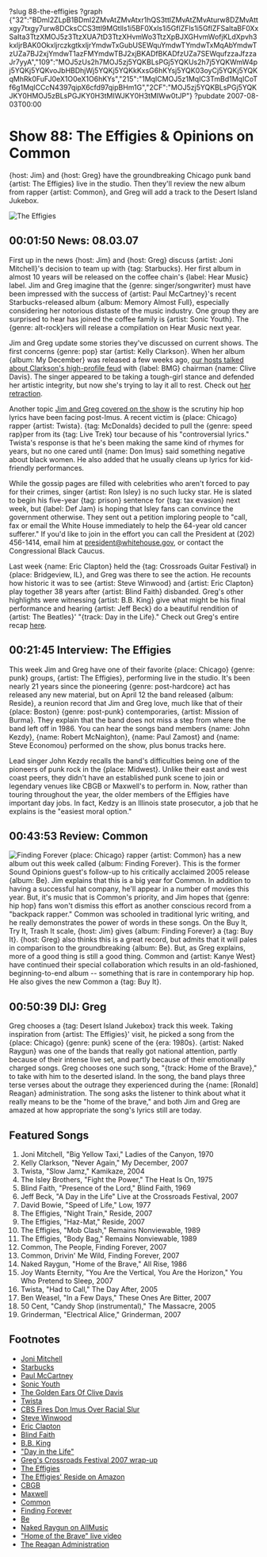 ?slug 88-the-effigies
?graph {"32":"BDmI2ZLpB1BDmI2ZMvAtZMvAtxr1hQS3ttlZMvAtZMvAturw8DZMvAttxgy7txgy7urw8DCksCCS3ttl9MGtlls1i5BF0Xxls1i5GflZFls1i5GflZFSaItaBF0XxSaIta3TtzXMOJ5z3TtzXUA7tD3TtzXHvmWo3TtzXpBJXGHvmWofjKLdXpvh3kxljrBAK0OkxljrczkgtkxljrYmdwTxGubUSEWquYmdwTYmdwTxMqAbYmdwTzUZa7BJ2xjYmdwT1azFMYmdwTBJ2xjBKADfBKADfzUZa7SEWqufzzaJfzzaJr7yyA","109":"MOJ5zUs2h7MOJ5zj5YQKBLsPGj5YQKUs2h7j5YQKWmW4pj5YQKj5YQKvoJbHBDhjWj5YQKj5YQKkKxsG6hKYsj5YQK03oyCj5YQKj5YQKqMhRk0FuFJ0eX1O0eX1O6hKYs","215":"1MqICMOJ5z1MqIC3TmBd1MqICoTf6g1MqICCcN4397qipX6cfd97qipBHm1G","2CF":"MOJ5zj5YQKBLsPGj5YQKJKY0HMOJ5zBLsPGJKY0H3tMIWJKY0H3tMIWw0tJP"}
?pubdate 2007-08-03T00:00

# Show 88: The Effigies & Opinions on Common 
{host: Jim} and {host: Greg} have the groundbreaking Chicago punk band {artist: The Effigies} live in the studio. Then they'll review the new album from rapper {artist: Common}, and Greg will add a track to the Desert Island Jukebox.

![The Effigies](//static.soundopinions.org/images/2007/effigies.jpg)

## 00:01:50 News: 08.03.07
First up in the news {host: Jim} and {host: Greg} discuss {artist: Joni Mitchell}'s decision to team up with {tag: Starbucks}. Her first album in almost 10 years will be released on the coffee chain's {label: Hear Music} label. Jim and Greg imagine that the {genre: singer/songwriter} must have been impressed with the success of {artist: Paul McCartney}'s recent Starbucks-released album {album: Memory Almost Full}, especially considering her notorious distaste of the music industry. One group they are surprised to hear has joined the coffee family is {artist: Sonic Youth}. The {genre: alt-rock}ers will release a compilation on Hear Music next year.

Jim and Greg update some stories they've discussed on current shows. The first concerns {genre: pop} star {artist: Kelly Clarkson}. When her album {album: My December} was released a few weeks ago, [our hosts talked about Clarkson's high-profile feud](/show/82/) with {label: BMG} chairman {name: Clive Davis}. The singer appeared to be taking a tough-girl stance and defended her artistic integrity, but now she's trying to lay it all to rest. Check out [her retraction](http://www.kingsofar.com/kelly-clarkson-apologizes-to-clive-davis/). 

Another topic [Jim and Greg covered on the show](/show/82/) is the scrutiny hip hop lyrics have been facing post-Imus. A recent victim is {place: Chicago} rapper {artist: Twista}. {tag: McDonalds} decided to pull the {genre: speed rap}per from its {tag: Live Trek} tour because of his "controversial lyrics." Twista's response is that he's been making the same kind of rhymes for years, but no one cared until {name: Don Imus} said something negative about black women. He also added that he usually cleans up lyrics for kid-friendly performances.

While the gossip pages are filled with celebrities who aren't forced to pay for their crimes, singer {artist: Ron Isley} is no such lucky star. He is slated to begin his five-year {tag: prison} sentence for {tag: tax evasion} next week, but {label: Def Jam} is hoping that Isley fans can convince the government otherwise. They sent out a petition imploring people to "call, fax or email the White House immediately to help the 64-year old cancer sufferer." If you'd like to join in the effort you can call the President at (202) 456-1414, email him at president@whitehouse.gov, or contact the Congressional Black Caucus.

Last week {name: Eric Clapton} held the {tag: Crossroads Guitar Festival} in {place: Bridgeview, IL}, and Greg was there to see the action. He recounts how historic it was to see {artist: Steve Winwood} and {artist: Eric Clapton} play together 38 years after {artist: Blind Faith} disbanded. Greg's other highlights were witnessing {artist: B.B. King} give what might be his final performance and hearing {artist: Jeff Beck} do a beautiful rendition of {artist: The Beatles}' "{track: Day in the Life}." Check out Greg's entire recap [here](http://articles.chicagotribune.com/2007-07-30/features/0707290194_1_crossroads-centre-crossroads-guitar-festival-derek-trucks).

## 00:21:45 Interview: The Effigies
This week Jim and Greg have one of their favorite {place: Chicago} {genre: punk} groups, {artist: The Effigies}, performing live in the studio.  It's been nearly 21 years since the pioneering {genre: post-hardcore} act has released any new material, but on April 12 the band released {album: Reside}, a reunion record that Jim and Greg love, much like that of their {place: Boston} {genre: post-punk} contemporaries, {artist: Mission of Burma}. They explain that the band does not miss a step from where the band left off in 1986. You can hear the songs band members {name: John Kezdy}, {name: Robert McNaighton}, {name: Paul Zamost} and {name: Steve Economou} performed on the show, plus bonus tracks here.

Lead singer John Kezdy recalls the band's difficulties being one of the pioneers of punk rock in the {place: Midwest}. Unlike their east and west coast peers, they didn't have an established punk scene to join or legendary venues like CBGB or Maxwell's to perform in. Now, rather than touring throughout the year, the older members of the Effigies have important day jobs. In fact, Kedzy is an Illinois state prosecutor, a job that he explains is the "easiest moral option."

## 00:43:53 Review: Common
![Finding Forever](//static.soundopinions.org/assets/88/2150.jpg "64490/261316862")
{place: Chicago} rapper {artist: Common} has a new album out this week called {album: Finding Forever}. This is the former Sound Opinions guest's follow-up to his critically acclaimed 2005 release {album: Be}. Jim explains that this is a big year for Common. In addition to having a successful hat company, he'll appear in a number of movies this year. But, it's music that is Common's priority, and Jim hopes that {genre: hip hop} fans won't dismiss this effort as another conscious record from a "backpack rapper." Common was schooled in traditional lyric writing, and he really demonstrates the power of words in these songs. On the Buy It, Try It, Trash It scale, {host: Jim} gives {album: Finding Forever} a {tag: Buy It}. {host: Greg} also thinks this is a great record, but admits that it will pales in comparison to the groundbreaking {album: Be}. But, as Greg explains, more of a good thing is still a good thing. Common and {artist: Kanye West} have continued their special collaboration which results in an old-fashioned, beginning-to-end album -- something that is rare in contemporary hip hop. He also gives the new Common a {tag: Buy It}.

## 00:50:39 DIJ: Greg
Greg chooses a {tag: Desert Island Jukebox} track this week. Taking inspiration from {artist: The Effigies}' visit, he picked a song from the {place: Chicago} {genre: punk} scene of the {era: 1980s}. {artist: Naked Raygun} was one of the bands that really got national attention, partly because of their intense live set, and partly because of their emotionally charged songs. Greg chooses one such song, "{track: Home of the Brave}," to take with him to the deserted island. In the song, the band plays three terse verses about the outrage they experienced during the {name: [Ronald] Reagan} administration. The song asks the listener to think about what it really means to be the "home of the brave," and both Jim and Greg are amazed at how appropriate the song's lyrics still are today.

## Featured Songs
1. Joni Mitchell, "Big Yellow Taxi," Ladies of the Canyon, 1970
2. Kelly Clarkson, "Never Again," My December, 2007
3. Twista, "Slow Jamz," Kamikaze, 2004
4. The Isley Brothers, "Fight the Power," The Heat Is On, 1975
5. Blind Faith, "Presence of the Lord," Blind Faith, 1969
6. Jeff Beck, "A Day in the Life" Live at the Crossroads Festival, 2007
7. David Bowie, "Speed of Life," Low, 1977
8. The Effigies, "Night Train," Reside, 2007
9. The Effigies, "Haz-Mat," Reside, 2007
10. The Effigies, "Mob Clash," Remains Nonviewable, 1989
11. The Effigies, "Body Bag," Remains Nonviewable, 1989
12. Common, The People, Finding Forever, 2007
13. Common, Drivin' Me Wild, Finding Forever, 2007
14. Naked Raygun, "Home of the Brave," All Rise, 1986
15. Joy Wants Eternity, "You Are the Vertical, You Are the Horizon," You Who Pretend to Sleep, 2007
16. Twista, "Had to Call," The Day After, 2005
17. Ben Weasel, "In a Few Days," These Ones Are Bitter, 2007
18. 50 Cent, "Candy Shop (instrumental)," The Massacre, 2005
19. Grinderman, "Electrical Alice," Grinderman, 2007

## Footnotes
- [Joni Mitchell](http://jonimitchell.com/)
- [Starbucks](http://www.starbucks.com/)
- [Paul McCartney](http://www.paulmccartney.com/)
- [Sonic Youth](http://www.sonicyouth.com/)
- [The Golden Ears Of Clive Davis](http://www.cbsnews.com/stories/2004/02/06/60minutes/main598488.shtml)
- [Twista](http://twista.com/)
- [CBS Fires Don Imus Over Racial Slur](http://www.cbsnews.com/stories/2007/04/12/national/main2675273.shtml)
- [Steve Winwood](http://www.stevewinwood.com/)
- [Eric Clapton](http://www.ericclapton.com/)
- [Blind Faith](http://www.allmusic.com/cg/amg.dll?p=amg&sql=11:difpxqw5ldde)
- [B.B. King](http://www.bbking.com/)
- ["Day in the Life"](http://www.allmusic.com/cg/amg.dll?p=amg&sql=33:3pftxqw5ld0e)
- [Greg's Crossroads Festival 2007 wrap-up](http://articles.chicagotribune.com/2007-07-30/features/0707290194_1_crossroads-centre-crossroads-guitar-festival-derek-trucks)
- [The Effigies](http://www.effigies.com/)
- [The Effigies' Reside on Amazon](http://www.amazon.com/Reside-Effigies/dp/B000M9CBW4/ref=pd_bbs_sr_1/002-6157330-9621624?ie=UTF8&s=music&qid=1186043165&sr=8-1)
- [CBGB](http://www.cbgb.com/)
- [Maxwell](http://www.maxwellsnj.com/)
- [Common](http://www.common-music.com/)
- [Finding Forever](http://www.metacritic.com/music/artists/common/findingforever?q=finding%20forever)
- [Be](http://www.metacritic.com/music/artists/common/be?q=common)
- [Naked Raygun on AllMusic](http://www.allmusic.com/cg/amg.dll?p=amg&sql=11:wifixqe5ldte)
- ["Home of the Brave" live video](http://www.youtube.com/watch?v=xJP2bT4Lt78)
- [The Reagan Administration](http://www.pbs.org/wgbh/amex/reagan/timeline/index_4.html)
